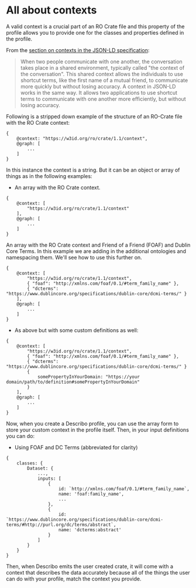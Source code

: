 # All about contexts

A valid context is a crucial part of an RO Crate file and this property of the profile allows you to
provide one for the classes and properties defined in the profile.

From the
[section on contexts in the JSON-LD specification](https://www.w3.org/TR/json-ld11/#the-context):

> When two people communicate with one another, the conversation takes place in a shared
> environment, typically called "the context of the conversation". This shared context allows the
> individuals to use shortcut terms, like the first name of a mutual friend, to communicate more
> quickly but without losing accuracy. A context in JSON-LD works in the same way. It allows two
> applications to use shortcut terms to communicate with one another more efficiently, but without
> losing accuracy.

Following is a stripped down example of the structure of an RO-Crate file with the RO Crate context:

```
{
    @context: "https://w3id.org/ro/crate/1.1/context",
    @graph: [
        ...
    ]
}
```

In this instance the context is a string. But it can be an object or array of things as in the
following examples:

-   An array with the RO Crate context.

```
{
    @context: [
        "https://w3id.org/ro/crate/1.1/context"
    ],
    @graph: [
        ...
    ]
}
```

An array with the RO Crate context and Friend of a Friend (FOAF) and Dublin Core Terms. In this
example we are adding in the additional ontologies and namespacing them. We'll see how to use this
further on.

```
{
    @context: [
        "https://w3id.org/ro/crate/1.1/context",
        { "foaf": "http://xmlns.com/foaf/0.1/#term_family_name" },
        { "dcterms": "https://www.dublincore.org/specifications/dublin-core/dcmi-terms/" }
    ],
    @graph: [
        ...
    ]
}
```

-   As above but with some custom definitions as well:

```
{
    @context: [
        "https://w3id.org/ro/crate/1.1/context",
        { "foaf": "http://xmlns.com/foaf/0.1/#term_family_name" },
        { "dcterms": "https://www.dublincore.org/specifications/dublin-core/dcmi-terms/" }
        {
            somePropertyInYourDomain: "https://your domain/path/to/definition#somePropertyInYourDomain"
        }
    ],
    @graph: [
        ...
    ]
}
```

Now, when you create a Describo profile, you can use the array form to store your custom context in
the profile itself. Then, in your input definitions you can do:

-   Using FOAF and DC Terms (abbreviated for clarity)

```
{
    classes: {
        Dataset: {
            ...,
            inputs: [
                {
                    id: `http://xmlns.com/foaf/0.1/#term_family_name`,
                    name: 'foaf:family_name',
                    ...
                },
                {
                    id: `https://www.dublincore.org/specifications/dublin-core/dcmi-terms/#http://purl.org/dc/terms/abstract`,
                    name: 'dcterms:abstract'
                }
            ]
        }
    }
}
```

Then, when Describo emits the user created crate, it will come with a context that describes the
data accurately because all of the things the user can do with your profile, match the context you
provide.
